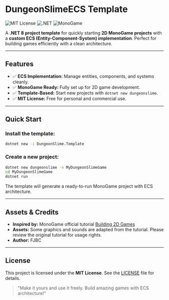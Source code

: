 # DungeonSlimeECS Template

![MIT License](https://img.shields.io/badge/License-MIT-yellow.svg) ![.NET](https://img.shields.io/badge/.NET-8-blue.svg) ![MonoGame](https://img.shields.io/badge/MonoGame-3.8-lightgrey.svg)

A **.NET 8 project template** for quickly starting **2D MonoGame projects** with a **custom ECS (Entity-Component-System) implementation**. Perfect for building games efficiently with a clean architecture.

---

## Features

* ✅ **ECS Implementation:** Manage entities, components, and systems cleanly.
* ✅ **MonoGame Ready:** Fully set up for 2D game development.
* ✅ **Template-Based:** Start new projects with `dotnet new dungeonslime`.
* ✅ **MIT License:** Free for personal and commercial use.

---

## Quick Start

### Install the template:

```bash
dotnet new -i DungeonSlime.Template
```

### Create a new project:

```bash
dotnet new dungeonslime -n MyDungeonSlimeGame
cd MyDungeonSlimeGame
dotnet run
```

The template will generate a ready-to-run MonoGame project with ECS architecture.

---

## Assets & Credits

* **Inspired by:** MonoGame official tutorial [Building 2D Games](https://docs.monogame.net/articles/tutorials/building_2d_games/)
* **Assets:** Some graphics and sounds are adapted from the tutorial. Please review the original tutorial for usage rights.
* **Author:** FJBC

---

## License

This project is licensed under the **MIT License**. See the [LICENSE](LICENSE) file for details.

> "Make it yours and use it freely. Build amazing games with ECS architecture!"
